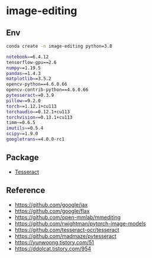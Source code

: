 # image-editing

## Env

```bash
conda create -n image-editing python=3.8
```

```bash
notebook==6.4.12
tensorflow-gpu==2.6
numpy==1.19.5
pandas==1.4.3
matplotlib==3.5.2
opencv-python==4.6.0.66
opencv-contrib-python==4.6.0.66
pytesseract==0.3.9
pillow==9.2.0
torch==1.12.1+cu113
torchaudio==0.12.1+cu113
torchvision==0.13.1+cu113
timm~=0.6.5
imutils==0.5.4
scipy==1.9.0
googletrans==4.0.0-rc1
```

## Package

- [Tesseract](https://github.com/UB-Mannheim/tesseract/wiki)

## Reference

- https://github.com/google/jax
- https://github.com/google/flax
- https://github.com/open-mmlab/mmediting
- https://github.com/rwightman/pytorch-image-models
- https://github.com/tesseract-ocr/tesseract
- https://github.com/madmaze/pytesseract
- https://yunwoong.tistory.com/51
- https://ddolcat.tistory.com/954
